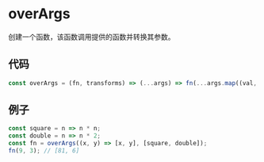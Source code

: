 # overArgs

创建一个函数，该函数调用提供的函数并转换其参数。

## 代码

```js
const overArgs = (fn, transforms) => (...args) => fn(...args.map((val, i) => transforms[i](val)));
```

## 例子

```js
const square = n => n * n;
const double = n => n * 2;
const fn = overArgs((x, y) => [x, y], [square, double]);
fn(9, 3); // [81, 6]
```
